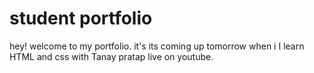 # student portfolio
hey! welcome to my portfolio. it's its coming up tomorrow when i I learn HTML and css with Tanay pratap live on youtube.